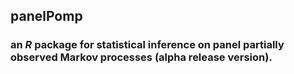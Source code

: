 ## **panelPomp**

### an *R* package for statistical inference on panel partially observed Markov processes (alpha release version).
